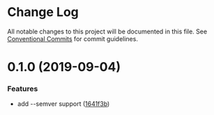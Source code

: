 # Change Log

All notable changes to this project will be documented in this file.
See [Conventional Commits](https://conventionalcommits.org) for commit guidelines.

# 0.1.0 (2019-09-04)


### Features

* add --semver support ([1641f3b](https://github.com/percolate/blend/tree/master/pkgs/press/commit/1641f3b))
